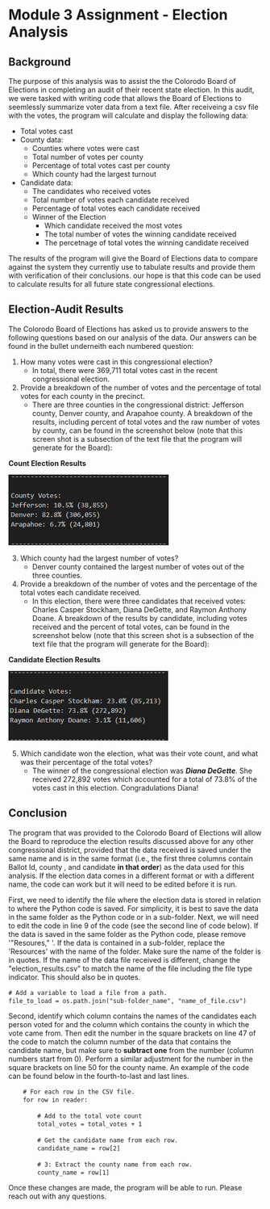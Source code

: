 # Module 3 Assignment - Election Analysis

## Background
The purpose of this analysis was to assist the the Colorodo Board of Elections in completing an audit of their recent state election. In this audit, we were tasked with writing code that allows the Board of Elections to seemlessly summarize voter data from a text file. After receiveing a csv file with the votes, the program will calculate and display the following data:

- Total votes cast
- County data:
	- Counties where votes were cast 
	- Total number of votes per county
	- Percentage of total votes cast per county
	- Which county had the largest turnout
- Candidate data:
	- The candidates who received votes
	- Total number of votes each candidate received
	- Percentage of total votes each candidate received
	- Winner of the Election
		- Which candidate received the most votes
		- The total number of votes the winning candidate received
		- The percetnage of total votes the winning candidate received

The results of the program will give the Board of Elections data to compare against the system they currently use to tabulate results and provide them with verification of their conclusions. our hope is that this code can be used to calculate results for all future state congressional elections. 

## Election-Audit Results
The Colorodo Board of Elections has asked us to provide answers to the following questions based on our analysis of the data. Our answers can be found in the bullet underneith each numbered question:

1. How many votes were cast in this congressional election?
	- In total, there were 369,711 total votes cast in the recent congressional election.
2. Provide a breakdown of the number of votes and the percentage of total votes for each county in the precinct.
	- There are three counties in the congressional district: Jefferson county, Denver county, and Arapahoe county. A breakdown of the results, including percent of total votes and the raw number of votes by county, can be found in the screenshot below (note that this screen shot is a subsection of the text file that the program will generate for the Board):

**Count Election Results**

![Count Election Results](https://github.com/kjminges/Election_Analysis/blob/main/Resources/county_votes.png)

3. Which county had the largest number of votes?
	- Denver county contained the largest number of votes out of the three counties.
4. Provide a breakdown of the number of votes and the percentage of the total votes each candidate received.
	- In this election, there were three candidates that received votes: Charles Casper Stockham, Diana DeGette, and Raymon Anthony Doane. A breakdown of the results by candidate, including votes received and the percent of total votes, can be found in the screenshot below (note that this screen shot is a subsection of the text file that the program will generate for the Board):

**Candidate Election Results**

![Candidate Election Results](https://github.com/kjminges/Election_Analysis/blob/main/Resources/candidate_votes.png)

5. Which candidate won the election, what was their vote count, and what was their percentage of the total votes?
	- The winner of the congressional election was **_Diana DeGette_**. She received 272,892 votes which accounted for a total of 73.8% of the votes cast in this election. Congradulations Diana!

## Conclusion
The program that was provided to the Colorodo Board of Elections will allow the Board to reproduce the election results discussed above for any other congressional district, provided that the data received is saved under the same name and is in the same format (i.e., the first three columns contain Ballot Id, county , and candidate **in that order**) as the data used for this analysis. If the election data comes in a different format or with a different name, the code can work but it will need to be edited before it is run.

First, we need to identify the file where the election data is stored in relation to where the Python code is saved. For simplicity, it is best to save the data in the same folder as the Python code or in a sub-folder. Next, we will need to edit the code in line 9 of the code (see the second line of code below). If the data is saved in the same folder as the Python code, please remove '"Resoures," '. If the data is contained in a sub-folder, replace  the 'Resources' with the name of the folder. Make sure the name of the folder is in quotes. If the name of the data file received is different, change the "election_results.csv" to match the name of the file including the file type indicator. This should also be in quotes. 

```
# Add a variable to load a file from a path.
file_to_load = os.path.join("sub-folder_name", "name_of_file.csv")
```

Second, identify which column contains the  names of the candidates each person voted for and the column which contains the county in which the vote came from. Then edit the number in the square brackets on line 47 of the code to match the column number of the data that contains the candidate name, but make sure to **subtract one** from the number (column numbers start from 0). Perform a similar adjustment for the number in the square brackets on line 50 for the county name. An example of the code can be found below in the fourth-to-last and last lines.

```
    # For each row in the CSV file.
    for row in reader:

        # Add to the total vote count
        total_votes = total_votes + 1

        # Get the candidate name from each row.
        candidate_name = row[2]

        # 3: Extract the county name from each row.
        county_name = row[1]
```

Once these changes are made, the program will be able to run. Please reach out with any questions.  
